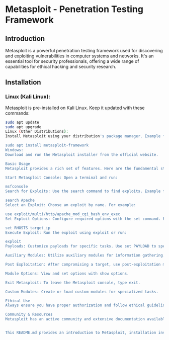 # Metasploit - Penetration Testing Framework

## Introduction
Metasploit is a powerful penetration testing framework used for discovering and exploiting vulnerabilities in computer systems and networks. It's an essential tool for security professionals, offering a wide range of capabilities for ethical hacking and security research.

## Installation

### Linux (Kali Linux):
Metasploit is pre-installed on Kali Linux. Keep it updated with these commands:

```bash
sudo apt update
sudo apt upgrade
Linux (Other Distributions):
Install Metasploit using your distribution's package manager. Example for Debian-based systems:

sudo apt install metasploit-framework
Windows:
Download and run the Metasploit installer from the official website.

Basic Usage
Metasploit provides a rich set of features. Here are the fundamental steps to get started:

Start Metasploit Console: Open a terminal and run:

msfconsole
Search for Exploits: Use the search command to find exploits. Example for Apache:

search Apache
Select an Exploit: Choose an exploit by name. For example:

use exploit/multi/http/apache_mod_cgi_bash_env_exec
Set Exploit Options: Configure required options with the set command. For instance:

set RHOSTS target_ip
Execute Exploit: Run the exploit using exploit or run:

exploit
Payloads: Customize payloads for specific tasks. Use set PAYLOAD to specify a payload and configure its options.

Auxiliary Modules: Utilize auxiliary modules for information gathering. Select with use auxiliary.

Post Exploitation: After compromising a target, use post-exploitation modules for further actions.

Module Options: View and set options with show options.

Exit Metasploit: To leave the Metasploit console, type exit.

Custom Modules: Create or load custom modules for specialized tasks.

Ethical Use
Always ensure you have proper authorization and follow ethical guidelines when using Metasploit for penetration testing. Unauthorized use can have legal and ethical consequences.

Community & Resources
Metasploit has an active community and extensive documentation available online. You can find tutorials, guides, and expert help to enhance your skills.


This README.md provides an introduction to Metasploit, installation instructions, basic usage steps, ethical considerations, and resources for further learning.
